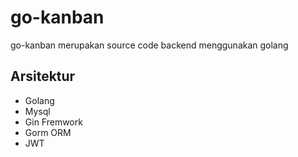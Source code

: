 # go-kanban
go-kanban merupakan source code backend menggunakan golang
## Arsitektur
- Golang
- Mysql
- Gin Fremwork
- Gorm ORM
- JWT
